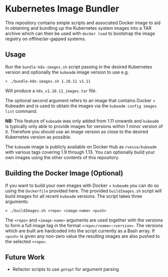 # Kubernetes Image Bundler

This repository contains simple scripts and associated Docker image to aid in obtaining and bundling up the Kubernetes system images into a TAR archive which can then be used with `docker load` to bootstrap the image registry on offline/air-gapped systems.

## Usage

Run the `bundle-k8s-images.sh` script passing in the desired Kubernetes version and optionally the `kubeadm` image version to use e.g.

```
> ./bundle-k8s-images.sh 1.10.11 v1.11
```
Will produce a `k8s_v1.10.11_images.tar` file.

The optional second argument refers to an image that contains Docker + Kubeadm and is used to obtain the images via the `kubeadm config images list` command.

**NB:** This feature of `kubeadm` was only added from 1.11 onwards and `kubeadm` is typically only able to provide images for versions within 1 minor version of it.  Therefore you should use an image version as close to the desired Kubernetes version as possible.

The `kubeadm` image is publicly available on Docker Hub as `rvesse/kubeadm` with various tags covering 1.9 through 1.13.  You can optionally build your own images using the other contents of this repository.

## Building the Docker Image (Optional)

If you want to build your own images with Docker + `kubeadm` you can do so using the `Dockerfile` provided here.  The provided `buildImages.sh` script will build images for all recent `kubeadm` versions.  The script takes three arguments:

```
> ./buildImages.sh <repo> <image-name> <push>
```
The `<repo>` and `<image-name>` arguments are used together with the versions to form a full image tag in the format `<repo>/<name>:<version>`.  The versions which are built are hardcoded into the script currently as a Bash array.  If `<push>` is given any non-zero value the resulting images are also pushed to the selected `<repo>`.

## Future Work

- Refactor scripts to use `getopt` for argument parsing